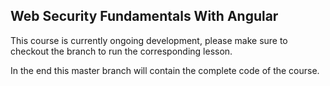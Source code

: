 ## Web Security Fundamentals With Angular

This course is currently ongoing development, please make sure to checkout the branch
to run the corresponding lesson.

In the end this master branch will contain the complete code of the course.



